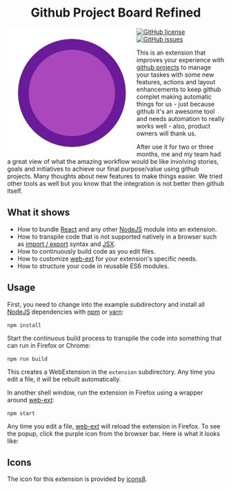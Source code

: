 
<h1 align="center">
  <b>Github Project Board Refined</b><br>
</h1>
<img src="https://github.com/falcucci/github-board-refined/blob/master/ext/images/icons8-100%25-480.png" align="left" width="300">

[![GitHub license](https://img.shields.io/github/license/falcucci/github-board-refined.svg?style=flat-square)](https://github.com/falcucci/github-board-refined/blob/master/LICENSE) [![GitHub issues](https://img.shields.io/github/issues/falcucci/github-board-refined.svg?style=flat-square)](https://github.com/falcucci/github-board-refined/issues) 

This is an extension that improves your experience with [github projects](https://help.github.com/articles/about-project-boards/) to manage your taskes with some new features, actions and layout enhancements to keep github complet making automatic things for us - just because github it's an awesome tool and needs automation to really works well - also, product owners will thank us. 

After use it for two or three months, me and my team had a great view of what the amazing workflow would be like involving stories, goals and initiatives to achieve our final purpose/value using github projects. Many thoughts about new features to make things easier. We tried other tools as well but you know that the integration is not better then github itself.

## What it shows

* How to bundle [React][react] and any other [NodeJS][nodejs] module into an
  extension.
* How to transpile code that is not supported natively in
  a browser such as
  [import / export](https://developer.mozilla.org/en-US/docs/Web/JavaScript/Reference/Statements/import)
  syntax and [JSX](https://facebook.github.io/react/docs/jsx-in-depth.html).
* How to continuously build code as you edit files.
* How to customize [web-ext][web-ext] for your extension's specific needs.
* How to structure your code in reusable ES6 modules.

## Usage

First, you need to change into the example subdirectory and install all
[NodeJS][nodejs] dependencies with [npm](http://npmjs.com/) or
[yarn](https://yarnpkg.com/):

    npm install

Start the continuous build process to transpile the code into something that
can run in Firefox or Chrome:

    npm run build

This creates a WebExtension in the `extension` subdirectory.
Any time you edit a file, it will be rebuilt automatically.

In another shell window, run the extension in Firefox using a wrapper
around [web-ext][web-ext]:

    npm start

Any time you edit a file, [web-ext][web-ext] will reload the extension
in Firefox. To see the popup, click the purple icon from the browser bar.
Here is what it looks like:

[react]: https://facebook.github.io/react/
[nodejs]: https://nodejs.org/en/
[web-ext]: https://developer.mozilla.org/en-US/Add-ons/WebExtensions/Getting_started_with_web-ext

## Icons

The icon for this extension is provided by [icons8](https://icons8.com/).
